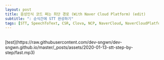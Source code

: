 ```yaml
---
layout: post
title: 음성인식 코드 짜는 최단 경로 (With Naver Cloud Platform) (edit)
subtitle: ": 순식간에 STT 완성하기"
tags: [STT, SpeechToText, CSR, Clova, NCP, NaverCloud, NaverCloudPlatform]
---
```

<br>
[test](https://raw.githubusercontent.com/dev-sngwn/dev-sngwn.github.io/master/_posts/assets/2020-01-13-stt-step-by-step/fast.mp3)